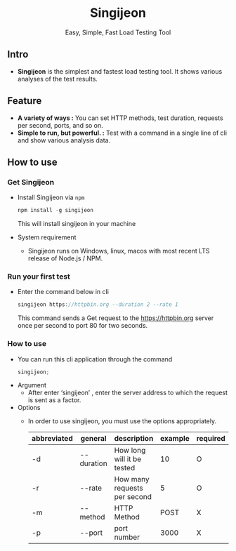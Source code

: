 <div align="center">
  <h1>Singijeon</h1>
<p align="center">
  Easy, Simple, Fast Load Testing Tool 
</p>
</div>

## Intro

- **Singijeon** is the simplest and fastest load testing tool. It shows various analyses of the test results.

## Feature

- **A variety of ways :** You can set HTTP methods, test duration, requests per second, ports, and so on.
- **Simple to run, but powerful. :** Test with a command in a single line of cli and show various analysis data.

## How to use

### Get Singijeon

- Install Singijeon via `npm`

  ```jsx
  npm install -g singijeon
  ```

  This will install singijeon in your machine

- System requirement
  - Singijeon runs on Windows, linux, macos with most recent LTS release of Node.js / NPM.

### Run your first test

- Enter the command below in cli
  ```jsx
  singijeon https://httpbin.org --duration 2 --rate 1
  ```
  This command sends a Get request to the https://httpbin.org server once per second to port 80 for two seconds.

### How to use

- You can run this cli application through the command
  ```jsx
  singijeon;
  ```
- Argument
  - After enter ‘singijeon’ , enter the server address to which the request is sent as a factor.
- Options
  - In order to use singijeon, you must use the options appropriately.

    | abbreviated | general    | description                  | example | required |
    | ----------- | ---------- | ---------------------------- | ------- | -------- |
    | -d          | --duration | How long will it be tested   | 10      | O        |
    | -r          | --rate     | How many requests per second | 5       | O        |
    | -m          | --method   | HTTP Method                  | POST    | X        |
    | -p          | --port     | port number                  | 3000    | X        |
